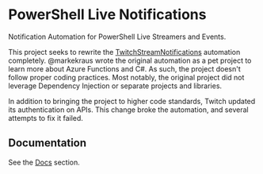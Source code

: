 # PowerShell Live Notifications

Notification Automation for PowerShell Live Streamers and Events.

This project seeks to rewrite the [TwitchStreamNotifications](https://github.com/powershelllive/TwitchStreamNotifcations) automation completely.
@markekraus wrote the original automation as a pet project to learn more about Azure Functions and C#.
As such, the project doesn't follow proper coding practices.
Most notably, the original project did not leverage Dependency Injection or separate projects and libraries.

In addition to bringing the project to higher code standards, Twitch updated its authentication on APIs.
This change broke the automation, and several attempts to fix it failed.

## Documentation

See the [Docs](docs/) section.
